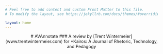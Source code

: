 ```yaml
---
# Feel free to add content and custom Front Matter to this file.
# To modify the layout, see https://jekyllrb.com/docs/themes/#overriding-theme-defaults

layout: home
---
```

<center>
  # AVAnnotate
  ### A review by [Trent Wintermeier](www.trentwintermeier.com) for *Kairos: A Journal of Rhetoric, Technology, and Pedagogy
</center>
